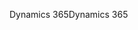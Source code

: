 <span data-ttu-id="3f61b-101">Dynamics 365</span><span class="sxs-lookup"><span data-stu-id="3f61b-101">Dynamics 365</span></span>
